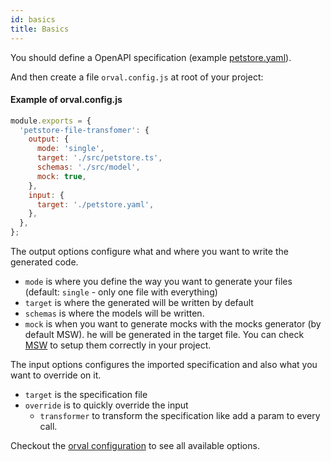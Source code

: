 ```yaml
---
id: basics
title: Basics
---
```


You should define a OpenAPI specification (example <a href="https://github.com/orval-labs/orval/blob/master/samples/basic/petstore.yaml" target="_blank"> petstore.yaml</a>).

And then create a file `orval.config.js` at root of your project:

#### Example of orval.config.js

```js
module.exports = {
  'petstore-file-transfomer': {
    output: {
      mode: 'single',
      target: './src/petstore.ts',
      schemas: './src/model',
      mock: true,
    },
    input: {
      target: './petstore.yaml',
    },
  },
};
```

The output options configure what and where you want to write the generated code.

- `mode` is where you define the way you want to generate your files (default: `single` - only one file with everything)
- `target` is where the generated will be written by default
- `schemas` is where the models will be written.
- `mock` is when you want to generate mocks with the mocks generator (by default MSW). he will be generated in the target file. You can check <a href="https://mswjs.io/" target="_blank">MSW</a> to setup them correctly in your project.

The input options configures the imported specification and also what you want to override on it.

- `target` is the specification file
- `override` is to quickly override the input
  - `transformer` to transform the specification like add a param to every call.

Checkout the [orval configuration](../reference/configuration/overview) to see all available options.
